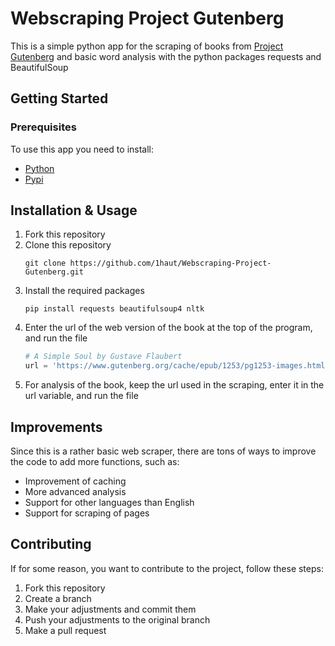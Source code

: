 # Webscraping Project Gutenberg

This is a simple python app for the scraping of books from [Project Gutenberg](https://www.gutenberg.org/) and basic word analysis with the python packages requests and BeautifulSoup

## Getting Started

### Prerequisites
To use this app you need to install:
- [Python](https://www.python.org/downloads/)
- [Pypi](https://pypi.org/)

## Installation & Usage
1. Fork this repository
2. Clone this repository
   ```
   git clone https://github.com/1haut/Webscraping-Project-Gutenberg.git
   ```
3. Install the required packages
   ```
   pip install requests beautifulsoup4 nltk
   ```
4. Enter the url of the web version of the book at the top of the program, and run the file
   ```python
   # A Simple Soul by Gustave Flaubert
   url = 'https://www.gutenberg.org/cache/epub/1253/pg1253-images.html'
   ```
5. For analysis of the book, keep the url used in the scraping, enter it in the url variable, and run the file

## Improvements
Since this is a rather basic web scraper, there are tons of ways to improve the code to add more functions, such as:
- Improvement of caching
- More advanced analysis
- Support for other languages than English
- Support for scraping of pages

## Contributing
If for some reason, you want to contribute to the project, follow these steps:
1. Fork this repository
2. Create a branch
3. Make your adjustments and commit them
4. Push your adjustments to the original branch
5. Make a pull request
